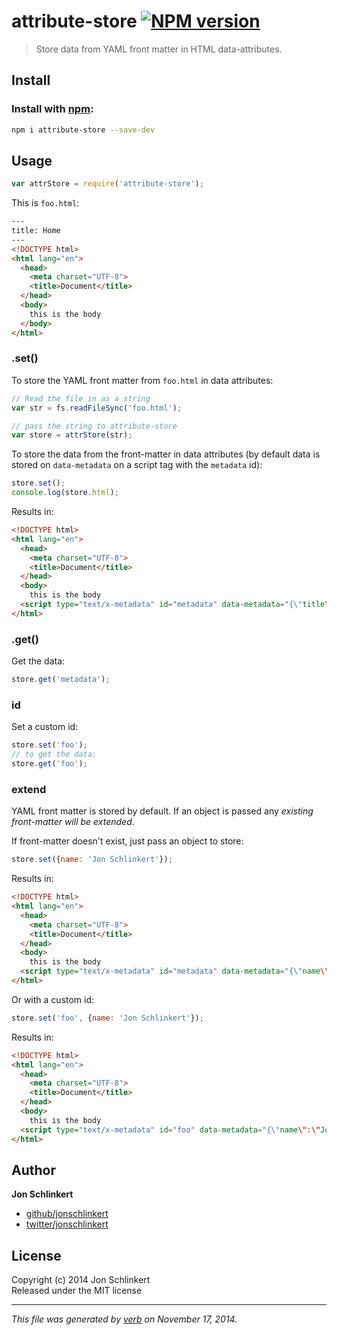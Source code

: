 # attribute-store [![NPM version](https://badge.fury.io/js/attribute-store.svg)](http://badge.fury.io/js/attribute-store)

> Store data from YAML front matter in HTML data-attributes.

## Install
### Install with [npm](npmjs.org):

```bash
npm i attribute-store --save-dev
```

## Usage

```js
var attrStore = require('attribute-store');
```

This is `foo.html`:

```html
---
title: Home
---
<!DOCTYPE html>
<html lang="en">
  <head>
    <meta charset="UTF-8">
    <title>Document</title>
  </head>
  <body>
    this is the body
  </body>
</html>
```

### .set()

To store the YAML front matter from `foo.html` in data attributes:


```js
// Read the file in as a string
var str = fs.readFileSync('foo.html');

// pass the string to attribute-store
var store = attrStore(str);
```

To store the data from the front-matter in data attributes (by default data is stored on `data-metadata` on a script tag with the `metadata` id):

```js
store.set();
console.log(store.html);
```
Results in:

```html
<!DOCTYPE html>
<html lang="en">
  <head>
    <meta charset="UTF-8">
    <title>Document</title>
  </head>
  <body>
    this is the body
  <script type="text/x-metadata" id="metadata" data-metadata="{\"title\":\"Home\"}"></script></body>
</html>
```

### .get()

Get the data:

```js
store.get('metadata');
```

### id

Set a custom id:

```js
store.set('foo');
// to get the data:
store.get('foo');
```

### extend

YAML front matter is stored by default. If an object is passed any _existing front-matter will be extended_.

If front-matter doesn't exist, just pass an object to store:

```js
store.set({name: 'Jon Schlinkert'});
```
Results in:

```html
<!DOCTYPE html>
<html lang="en">
  <head>
    <meta charset="UTF-8">
    <title>Document</title>
  </head>
  <body>
    this is the body
  <script type="text/x-metadata" id="metadata" data-metadata="{\"name\":\"Jon Schlinkert\"}"></script></body>
</html>
```

Or with a custom id:

```js
store.set('foo', {name: 'Jon Schlinkert'});
```

Results in:

```html
<!DOCTYPE html>
<html lang="en">
  <head>
    <meta charset="UTF-8">
    <title>Document</title>
  </head>
  <body>
    this is the body
  <script type="text/x-metadata" id="foo" data-metadata="{\"name\":\"Jon Schlinkert\"}"></script></body>
</html>
```

## Author

**Jon Schlinkert**
 
+ [github/jonschlinkert](https://github.com/jonschlinkert)
+ [twitter/jonschlinkert](http://twitter.com/jonschlinkert) 

## License
Copyright (c) 2014 Jon Schlinkert  
Released under the MIT license

***

_This file was generated by [verb](https://github.com/assemble/verb) on November 17, 2014._